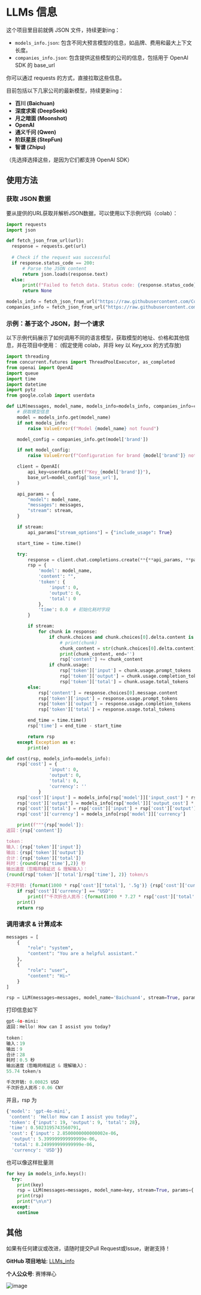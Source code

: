 # LLMs 信息

这个项目里目前就俩 JSON 文件，持续更新ing：
- `models_info.json`: 包含不同大预言模型的信息，如品牌、费用和最大上下文长度。
- `companies_info.json`: 包含提供这些模型的公司的信息，包括用于 OpenAI SDK 的 base_url 

你可以通过 requests 的方式，直接拉取这些信息。

目前包括以下几家公司的最新模型，持续更新ing：
- **百川 (Baichuan)**
- **深度求索 (DeepSeek)**
- **月之暗面 (Moonshot)**
- **OpenAI**
- **通义千问 (Qwen)**
- **阶跃星辰 (StepFun)**
- **智谱 (Zhipu)**

（先选择选择这些，是因为它们都支持 OpenAI SDK）


## 使用方法

### 获取 JSON 数据

要从提供的URL获取并解析JSON数据，可以使用以下示例代码（colab）：

```python
import requests
import json

def fetch_json_from_url(url):
  response = requests.get(url)
  
  # Check if the request was successful
  if response.status_code == 200:
      # Parse the JSON content
      return json.loads(response.text)
  else:
      print(f"Failed to fetch data. Status code: {response.status_code}")
      return None

models_info = fetch_json_from_url("https://raw.githubusercontent.com/CocoSgt/LLMs_info/main/models_info.json")
companies_info = fetch_json_from_url("https://raw.githubusercontent.com/CocoSgt/LLMs_info/main/companies_info.json")
```

### 示例：基于这个 JSON，封一个请求

以下示例代码展示了如何调用不同的语言模型，获取模型的地址、价格和其他信息，并在项目中使用：
(假定使用 colab，并将 key 以 Key_xxx 的方式存放)
```python
import threading
from concurrent.futures import ThreadPoolExecutor, as_completed
from openai import OpenAI
import queue
import time
import datetime
import pytz
from google.colab import userdata

def LLM(messages, model_name, models_info=models_info, companies_info=companies_info, params={}, stream=False):
    # 获取模型信息
    model = models_info.get(model_name)
    if not models_info:
        raise ValueError(f"Model {model_name} not found")

    model_config = companies_info.get(model['brand'])

    if not model_config:
        raise ValueError(f"Configuration for brand {model['brand']} not found")

    client = OpenAI(
        api_key=userdata.get(f"Key_{model['brand']}"),
        base_url=model_config['base_url'],
    )

    api_params = {
        "model": model_name,
        "messages": messages,
        "stream": stream,
    }

    if stream:
        api_params["stream_options"] = {"include_usage": True}

    start_time = time.time()

    try:
        response = client.chat.completions.create(**{**api_params, **params})
        rsp = {
            'model': model_name,
            'content': "",
            'token': {
                'input': 0,
                'output': 0,
                'total': 0
            },
            'time': 0.0  # 初始化耗时字段
        }

        if stream:
            for chunk in response:
                if chunk.choices and chunk.choices[0].delta.content is not None:
                    # print(chunk)
                    chunk_content = str(chunk.choices[0].delta.content)
                    print(chunk_content, end='')
                    rsp['content'] += chunk_content
                if chunk.usage:
                    rsp['token']['input'] = chunk.usage.prompt_tokens
                    rsp['token']['output'] = chunk.usage.completion_tokens
                    rsp['token']['total'] = chunk.usage.total_tokens
        else:
            rsp['content'] = response.choices[0].message.content
            rsp['token']['input'] = response.usage.prompt_tokens
            rsp['token']['output'] = response.usage.completion_tokens
            rsp['token']['total'] = response.usage.total_tokens

        end_time = time.time()
        rsp['time'] = end_time - start_time

        return rsp
    except Exception as e:
        print(e)

def cost(rsp, models_info=models_info):
    rsp['cost'] = {
                'input': 0,
                'output': 0,
                'total': 0,
                'currency': ''
            }
    rsp['cost']['input'] = models_info[rsp['model']]['input_cost'] * rsp['token']['input'] / 1_000_000
    rsp['cost']['output'] = models_info[rsp['model']]['output_cost'] * rsp['token']['output'] / 1_000_000
    rsp['cost']['total'] = rsp['cost']['input'] + rsp['cost']['output']
    rsp['cost']['currency'] = models_info[rsp['model']]['currency']

    print(f"""{rsp['model']}:
返回：{rsp['content']}

token：
输入：{rsp['token']['input']}
输出：{rsp['token']['output']}
合计：{rsp['token']['total']}
耗时：{round(rsp['time'],2)} 秒
输出速度（忽略网络延迟 & 理解输入）：
{round(rsp['token']['total']/rsp['time'], 2)} token/s

千次开销: {format(1000 * rsp['cost']['total'], '.5g')} {rsp['cost']['currency']}""")
    if rsp['cost']['currency'] == "USD":
        print(f"千次折合人民币：{format(1000 * 7.27 * rsp['cost']['total'], '.3g')} CNY")
    print()
    return rsp
```



### 调用请求 & 计算成本
```python
messages = [
    {
        "role": "system",
        "content": "You are a helpful assistant."
    },
    {
        "role": "user",
        "content": "Hi~"
    }
]

rsp = LLM(messages=messages, model_name='Baichuan4', stream=True, params={'max_tokens':1024})
```

打印信息如下
```python
gpt-4o-mini:
返回：Hello! How can I assist you today?
          
token：
输入：19
输出：9
合计：28    
耗时：0.5 秒
输出速度（忽略网络延迟 & 理解输入）：
55.74 token/s

千次开销: 0.00825 USD
千次折合人民币：0.06 CNY
```

并且，rsp 为
```python
{'model': 'gpt-4o-mini',
 'content': 'Hello! How can I assist you today?',
 'token': {'input': 19, 'output': 9, 'total': 28},
 'time': 0.5023195743560791,
 'cost': {'input': 2.8500000000000002e-06,
  'output': 5.399999999999999e-06,
  'total': 8.249999999999999e-06,
  'currency': 'USD'}}
```

也可以像这样批量测
```python
for key in models_info.keys():
  try:
    print(key)
    rsp = LLM(messages=messages, model_name=key, stream=True, params={'max_tokens':1024})
    print(rsp)
    print("\n\n")
  except:
    continue
```

## 其他

如果有任何建议或改进，请随时提交Pull Request或Issue，谢谢支持！


**GitHub 项目地址**: [LLMs_info](https://github.com/CocoSgt/LLMs_info)

**个人公众号**: 赛博禅心

![image](https://github.com/user-attachments/assets/0f699f3c-eae6-4d6a-b609-1a22cb06b4c4)

